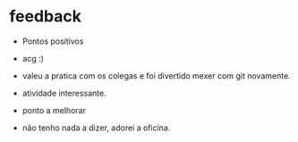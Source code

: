 # feedback

- Pontos positivos
 
 - acg :)
 - valeu a pratica com os colegas e foi divertido mexer com git novamente.
 - atividade interessante.

 - ponto a melhorar
 - não tenho nada a dizer, adorei a oficina.